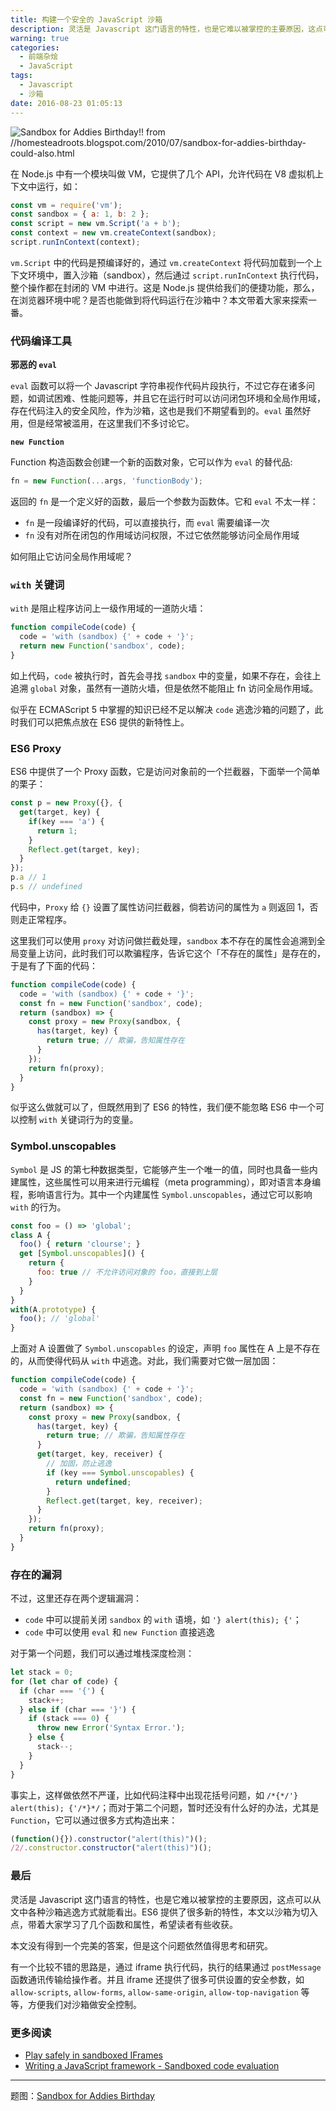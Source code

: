 ```yaml
---
title: 构建一个安全的 JavaScript 沙箱
description: 灵活是 Javascript 这门语言的特性，也是它难以被掌控的主要原因，这点可以从文中各种沙箱逃逸方式就能看出。ES6 提供了很多新的特性，本文以沙箱为切入点，带着大家学习了几个函数和属性，希望读者有些收获。
warning: true
categories:
  - 前端杂烩
  - JavaScript
tags:
  - Javascript
  - 沙箱
date: 2016-08-23 01:05:13
---
```


![Sandbox for Addies Birthday!! from //homesteadroots.blogspot.com/2010/07/sandbox-for-addies-birthday-could-also.html](https://cdn.jsdelivr.net/gh/barretlee/blog/blog/src/blogimgs/2016/08/23/6c0378f8gw1f730uldkfrj20p00dwaf1.jpg)<!--<source src="http://ww1.sinaimg.cn/large/6c0378f8gw1f730uldkfrj20p00dwaf1.jpg">-->

在 Node.js 中有一个模块叫做 VM，它提供了几个 API，允许代码在 V8 虚拟机上下文中运行，如：

```javascript
const vm = require('vm');
const sandbox = { a: 1, b: 2 };
const script = new vm.Script('a + b');
const context = new vm.createContext(sandbox);
script.runInContext(context);
```

`vm.Script` 中的代码是预编译好的，通过 `vm.createContext` 将代码加载到一个上下文环境中，置入沙箱（sandbox），然后通过 `script.runInContext` 执行代码，整个操作都在封闭的 VM 中进行。这是 Node.js 提供给我们的便捷功能，那么，在浏览器环境中呢？是否也能做到将代码运行在沙箱中？本文带着大家来探索一番。

<!--more-->

### 代码编译工具

**邪恶的 `eval`**

`eval` 函数可以将一个 Javascript 字符串视作代码片段执行，不过它存在诸多问题，如调试困难、性能问题等，并且它在运行时可以访问闭包环境和全局作用域，存在代码注入的安全风险，作为沙箱，这也是我们不期望看到的。`eval` 虽然好用，但是经常被滥用，在这里我们不多讨论它。

**`new Function`**

Function 构造函数会创建一个新的函数对象，它可以作为 `eval` 的替代品:

```javascript
fn = new Function(...args, 'functionBody');
```

返回的 `fn` 是一个定义好的函数，最后一个参数为函数体。它和 `eval` 不太一样：

- `fn` 是一段编译好的代码，可以直接执行，而 `eval` 需要编译一次
- `fn` 没有对所在闭包的作用域访问权限，不过它依然能够访问全局作用域

如何阻止它访问全局作用域呢？

### `with` 关键词

`with` 是阻止程序访问上一级作用域的一道防火墙：

```javascript
function compileCode(code) {
  code = 'with (sandbox) {' + code + '}';
  return new Function('sandbox', code);
}
```

如上代码，`code` 被执行时，首先会寻找 `sandbox` 中的变量，如果不存在，会往上追溯 `global` 对象，虽然有一道防火墙，但是依然不能阻止 fn 访问全局作用域。

似乎在 ECMAScript 5 中掌握的知识已经不足以解决 `code` 逃逸沙箱的问题了，此时我们可以把焦点放在 ES6 提供的新特性上。

### ES6 Proxy

ES6 中提供了一个 Proxy 函数，它是访问对象前的一个拦截器，下面举一个简单的栗子：

```javascript
const p = new Proxy({}, {
  get(target, key) {
    if(key === 'a') {
      return 1;
    }
    Reflect.get(target, key);
  }
});
p.a // 1
p.s // undefined
```

代码中，`Proxy` 给 `{}` 设置了属性访问拦截器，倘若访问的属性为 `a` 则返回 1，否则走正常程序。

这里我们可以使用 `proxy` 对访问做拦截处理，`sandbox` 本不存在的属性会追溯到全局变量上访问，此时我们可以欺骗程序，告诉它这个「不存在的属性」是存在的，于是有了下面的代码：

```javascript
function compileCode(code) {
  code = 'with (sandbox) {' + code + '}';
  const fn = new Function('sandbox', code);
  return (sandbox) => {
    const proxy = new Proxy(sandbox, {
      has(target, key) {
        return true; // 欺骗，告知属性存在
      }
    });
    return fn(proxy);
  }
}
```

似乎这么做就可以了，但既然用到了 ES6 的特性，我们便不能忽略 ES6 中一个可以控制 `with` 关键词行为的变量。

### Symbol.unscopables

`Symbol` 是 JS 的第七种数据类型，它能够产生一个唯一的值，同时也具备一些内建属性，这些属性可以用来进行元编程（meta programming），即对语言本身编程，影响语言行为。其中一个内建属性 `Symbol.unscopables`，通过它可以影响 `with` 的行为。

```javascript
const foo = () => 'global';
class A {
  foo() { return 'clourse'; }
  get [Symbol.unscopables]() {
    return {
      foo: true // 不允许访问对象的 foo，直接到上层
    }
  }
}
with(A.prototype) {
  foo(); // 'global'
}
```

上面对 A 设置做了 `Symbol.unscopables` 的设定，声明 `foo` 属性在 A 上是不存在的，从而使得代码从 `with` 中逃逸。对此，我们需要对它做一层加固：

```javascript
function compileCode(code) {
  code = 'with (sandbox) {' + code + '}';
  const fn = new Function('sandbox', code);
  return (sandbox) => {
    const proxy = new Proxy(sandbox, {
      has(target, key) {
        return true; // 欺骗，告知属性存在
      }
      get(target, key, receiver) {
        // 加固，防止逃逸
        if (key === Symbol.unscopables) {
          return undefined; 
        }
        Reflect.get(target, key, receiver);
      }
    });
    return fn(proxy);
  }
}
```

### 存在的漏洞

不过，这里还存在两个逻辑漏洞：

- `code` 中可以提前关闭 `sandbox` 的 `with` 语境，如 `'} alert(this); {'`；
- `code` 中可以使用 `eval` 和 `new Function` 直接逃逸

对于第一个问题，我们可以通过堆栈深度检测：

```javascript
let stack = 0;
for (let char of code) {
  if (char === '{') {
    stack++;
  } else if (char === '}') {
    if (stack === 0) {
      throw new Error('Syntax Error.');
    } else {
      stack--;
    }
  }
}
```

事实上，这样做依然不严谨，比如代码注释中出现花括号问题，如 `/*{*/'} alert(this); {'/*}*/`；而对于第二个问题，暂时还没有什么好的办法，尤其是 `Function`，它可以通过很多方式构造出来：

```javascript
(function(){}).constructor("alert(this)")();
/2/.constructor.constructor("alert(this)")();
```

### 最后

灵活是 Javascript 这门语言的特性，也是它难以被掌控的主要原因，这点可以从文中各种沙箱逃逸方式就能看出。ES6 提供了很多新的特性，本文以沙箱为切入点，带着大家学习了几个函数和属性，希望读者有些收获。

本文没有得到一个完美的答案，但是这个问题依然值得思考和研究。

有一个比较不错的思路是，通过 iframe 执行代码，执行的结果通过 `postMessage` 函数通讯传输给操作者。并且 iframe 还提供了很多可供设置的安全参数，如 `allow-scripts`, `allow-forms`, `allow-same-origin`, `allow-top-navigation` 等等，方便我们对沙箱做安全控制。

### 更多阅读

- [Play safely in sandboxed IFrames](http://www.html5rocks.com/en/tutorials/security/sandboxed-iframes/)
- [Writing a JavaScript framework - Sandboxed code evaluation](https://blog.risingstack.com/writing-a-javascript-framework-sandboxed-code-evaluation/)

---

题图：[Sandbox for Addies Birthday](http://homesteadroots.blogspot.com/2010/07/sandbox-for-addies-birthday-could-also.html)